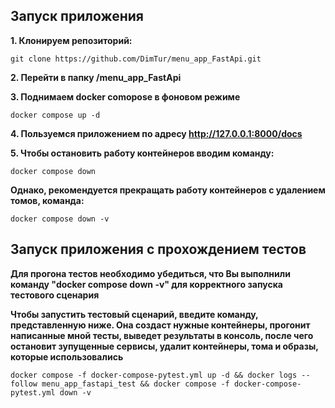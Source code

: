 ## Запуск приложения

**1. Клонируем репозиторий:**

    git clone https://github.com/DimTur/menu_app_FastApi.git

**2. Перейти в папку /menu_app_FastApi**

**3. Поднимаем docker comopose в фоновом режиме**

    docker compose up -d

**4. Пользуемся приложением по адресу http://127.0.0.1:8000/docs**

**5. Чтобы остановить работу контейнеров вводим команду:**

    docker compose down

**Однако, рекомендуется прекращать работу контейнеров с удалением томов, команда:**

    docker compose down -v

## Запуск приложения с прохождением тестов

**Для прогона тестов необходимо убедиться, что Вы выполнили команду "docker compose down -v" для 
корректного запуска тестового сценария**

**Чтобы запустить тестовый сценарий, введите команду, представленную ниже. Она создаст нужные контейнеры, 
прогонит написанные мной тесты, выведет результаты в консоль, после чего остановит зупущенные сервисы, удалит 
контейнеры, тома и образы, которые использовались**

    docker compose -f docker-compose-pytest.yml up -d && docker logs --follow menu_app_fastapi_test && docker compose -f docker-compose-pytest.yml down -v
